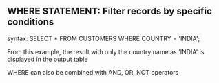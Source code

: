 ## WHERE STATEMENT: Filter records by specific conditions

syntax: SELECT * FROM CUSTOMERS WHERE COUNTRY = 'INDIA';

From this example, the result with only the country name as 'INDIA' is displayed in the output table

WHERE can also be combined with AND, OR, NOT operators
